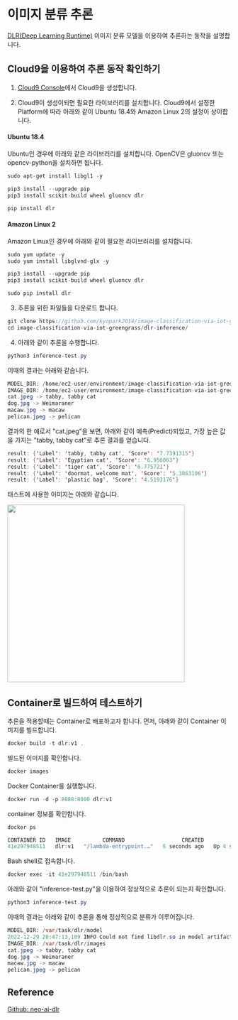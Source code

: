 # 이미지 분류 추론

[DLR(Deep Learning Runtime)](https://docs.aws.amazon.com/greengrass/v2/developerguide/dlr-component.html) 이미지 분류 모델을 이용하여 추론하는 동작을 설명합니다.


## Cloud9을 이용하여 추론 동작 확인하기 

1. [Cloud9 Console](https://ap-northeast-2.console.aws.amazon.com/cloud9control/home?region=ap-northeast-2#/create)에서 Cloud9을 생성합니다. 

2. Cloud9이 생성이되면 필요한 라이브러리를 설치합니다. Cloud9에서 설정한 Platform에 따라 아래와 같이 Ubuntu 18.4와 Amazon Linux 2의 설정이 상이합니다.

#### Ubuntu 18.4

Ubuntu인 경우에 아래와 같은 라이브러리를 설치합니다. OpenCV은 gluoncv 또는 opencv-python을 설치하면 됩니다.

```java
sudo apt-get install libgl1 -y

pip3 install --upgrade pip
pip3 install scikit-build wheel gluoncv dlr

pip install dlr 
```

#### Amazon Linux 2

Amazon Linux인 경우에 아래와 같이 필요한 라이브러리를 설치합니다. 

```java
sudo yum update -y
sudo yum install libglvnd-glx -y

pip3 install --upgrade pip
pip3 install scikit-build wheel gluoncv dlr

sudo pip install dlr
```

3) 추론을 위한 파일들을 다운로드 합니다. 

```java
git clone https://github.com/kyopark2014/image-classification-via-iot-greengrass
cd image-classification-via-iot-greengrass/dlr-inference/
```

4) 아래와 같이 추론을 수행합니다.

```java
python3 inference-test.py 
```

이때의 결과는 아래와 같습니다. 

```java
MODEL_DIR: /home/ec2-user/environment/image-classification-via-iot-greengrass/dlr-inference/model
IMAGE_DIR: /home/ec2-user/environment/image-classification-via-iot-greengrass/dlr-inference/images
cat.jpeg -> tabby, tabby cat
dog.jpg -> Weimaraner
macaw.jpg -> macaw
pelican.jpeg -> pelican
```

결과의 한 예로서 "cat.jpeg"을 보면, 아래와 같이 예측(Predict)되었고, 가장 높은 값을 가지는  "tabby, tabby cat"로 추론 결과를 얻습니다.

```java
result: {'Label': 'tabby, tabby cat', 'Score': '7.7391315'}
result: {'Label': 'Egyptian cat', 'Score': '6.956063'}
result: {'Label': 'tiger cat', 'Score': '6.775721'}
result: {'Label': 'doormat, welcome mat', 'Score': '5.3863106'}
result: {'Label': 'plastic bag', 'Score': '4.5193176'}
```

태스트에 사용한 이미지는 아래와 같습니다.

<img src="https://user-images.githubusercontent.com/52392004/209852850-4f3792e8-2423-4689-83ed-3b98881616d7.png" width="400">


## Container로 빌드하여 테스트하기

추론을 적용할때는 Container로 배포하고자 합니다. 먼저, 아래와 같이 Container 이미지를 빌드합니다. 

```java
docker build -t dlr:v1 .
```

빌드된 이미지를 확인합니다. 

```java
docker images
```

Docker Container를 실행합니다. 

```java
docker run -d -p 8080:8080 dlr:v1
```

container 정보를 확인합니다. 

```java
docker ps

CONTAINER ID   IMAGE          COMMAND                  CREATED         STATUS         PORTS                    NAMES
41e297948511   dlr:v1   "/lambda-entrypoint.…"   6 seconds ago   Up 4 seconds   0.0.0.0:8080->8080/tcp   stupefied_carson
```

Bash shell로 접속합니다.

```java
docker exec -it 41e297948511 /bin/bash
```

아래와 같이 "inference-test.py"을 이용하여 정상적으로 추론이 되는지 확인합니다.

```java
python3 inference-test.py 
```

이때의 결과는 아래와 같이 추론을 통해 정상적으로 분류가 이루어집니다. 

```java
MODEL_DIR: /var/task/dlr/model
2022-12-29 20:47:13,109 INFO Could not find libdlr.so in model artifact. Using dlr from /var/lang/dlr/libdlr.so
IMAGE_DIR: /var/task/dlr/images
cat.jpeg -> tabby, tabby cat
dog.jpg -> Weimaraner
macaw.jpg -> macaw
pelican.jpeg -> pelican
```

## Reference 

[Github: neo-ai-dlr](https://github.com/neo-ai/neo-ai-dlr)
